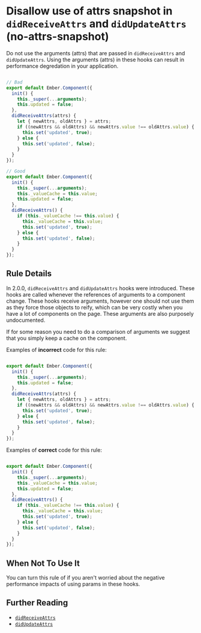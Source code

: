 # Disallow use of attrs snapshot in `didReceiveAttrs` and `didUpdateAttrs` (no-attrs-snapshot)

Do not use the arguments (attrs) that are passed in `didReceiveAttrs` and `didUpdateAttrs`. Using the arguments (attrs) in these hooks can result in performance degredation in your application.

```js

// Bad
export default Ember.Component({
  init() {
    this._super(...arguments);
    this.updated = false;
  },
  didReceiveAttrs(attrs) {
    let { newAttrs, oldAttrs } = attrs;
    if ((newAttrs && oldAttrs) && newAttrs.value !== oldAttrs.value) {
      this.set('updated', true);
    } else {
      this.set('updated', false);
    }
  }
});

// Good
export default Ember.Component({
  init() {
    this._super(...arguments);
    this._valueCache = this.value;
    this.updated = false;
  },
  didReceiveAttrs() {
    if (this._valueCache !== this.value) {
      this._valueCache = this.value;
      this.set('updated', true);
    } else {
      this.set('updated', false);
    }
  }
});

```

## Rule Details

In 2.0.0, `didReceiveAttrs` and `didUpdateAttrs` hooks were introduced. These hooks are called whenever the references of arguments to a component change. These hooks receive arguments, however one should not use them as they force those objects to reify, which can be very costly when you have a lot of components on the page. These arguments are also purposely undocumented. 

If for some reason you need to do a comparison of arguments we suggest that you simply keep a cache on the component.

Examples of **incorrect** code for this rule:

```js

export default Ember.Component({
  init() {
    this._super(...arguments);
    this.updated = false;
  },
  didReceiveAttrs(attrs) {
    let { newAttrs, oldAttrs } = attrs;
    if ((newAttrs && oldAttrs) && newAttrs.value !== oldAttrs.value) {
      this.set('updated', true);
    } else {
      this.set('updated', false);
    }
  }
});

```

Examples of **correct** code for this rule:

```js

export default Ember.Component({
  init() {
    this._super(...arguments);
    this._valueCache = this.value;
    this.updated = false;
  },
  didReceiveAttrs() {
    if (this._valueCache !== this.value) {
      this._valueCache = this.value;
      this.set('updated', true);
    } else {
      this.set('updated', false);
    }
  }
});

```

## When Not To Use It

You can turn this rule of if you aren't worried about the negative performance impacts of using params in these hooks.

## Further Reading

- [`didReceiveAttrs`](https://guides.emberjs.com/v2.9.0/components/the-component-lifecycle/#toc_formatting-component-attributes-with-code-didreceiveattrs-code)
- [`didUpdateAttrs`](https://guides.emberjs.com/v2.9.0/components/the-component-lifecycle/#toc_resetting-presentation-state-on-attribute-change-with-code-didupdateattrs-code)
